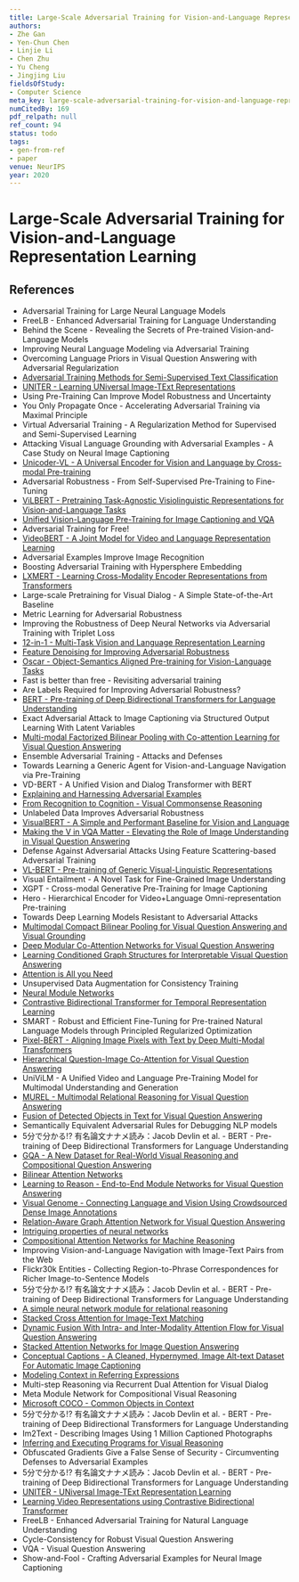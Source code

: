 ```yaml
---
title: Large-Scale Adversarial Training for Vision-and-Language Representation Learning
authors:
- Zhe Gan
- Yen-Chun Chen
- Linjie Li
- Chen Zhu
- Yu Cheng
- Jingjing Liu
fieldsOfStudy:
- Computer Science
meta_key: large-scale-adversarial-training-for-vision-and-language-representation-learning
numCitedBy: 169
pdf_relpath: null
ref_count: 94
status: todo
tags:
- gen-from-ref
- paper
venue: NeurIPS
year: 2020
---
```


# Large-Scale Adversarial Training for Vision-and-Language Representation Learning

## References

- Adversarial Training for Large Neural Language Models
- FreeLB - Enhanced Adversarial Training for Language Understanding
- Behind the Scene - Revealing the Secrets of Pre-trained Vision-and-Language Models
- Improving Neural Language Modeling via Adversarial Training
- Overcoming Language Priors in Visual Question Answering with Adversarial Regularization
- [Adversarial Training Methods for Semi-Supervised Text Classification](./adversarial-training-methods-for-semi-supervised-text-classification.md)
- [UNITER - Learning UNiversal Image-TExt Representations](./uniter-learning-universal-image-text-representations.md)
- Using Pre-Training Can Improve Model Robustness and Uncertainty
- You Only Propagate Once - Accelerating Adversarial Training via Maximal Principle
- Virtual Adversarial Training - A Regularization Method for Supervised and Semi-Supervised Learning
- Attacking Visual Language Grounding with Adversarial Examples - A Case Study on Neural Image Captioning
- [Unicoder-VL - A Universal Encoder for Vision and Language by Cross-modal Pre-training](./unicoder-vl-a-universal-encoder-for-vision-and-language-by-cross-modal-pre-training.md)
- Adversarial Robustness - From Self-Supervised Pre-Training to Fine-Tuning
- [ViLBERT - Pretraining Task-Agnostic Visiolinguistic Representations for Vision-and-Language Tasks](./vilbert-pretraining-task-agnostic-visiolinguistic-representations-for-vision-and-language-tasks.md)
- [Unified Vision-Language Pre-Training for Image Captioning and VQA](./unified-vision-language-pre-training-for-image-captioning-and-vqa.md)
- Adversarial Training for Free!
- [VideoBERT - A Joint Model for Video and Language Representation Learning](./videobert-a-joint-model-for-video-and-language-representation-learning.md)
- Adversarial Examples Improve Image Recognition
- Boosting Adversarial Training with Hypersphere Embedding
- [LXMERT - Learning Cross-Modality Encoder Representations from Transformers](./lxmert-learning-cross-modality-encoder-representations-from-transformers.md)
- Large-scale Pretraining for Visual Dialog - A Simple State-of-the-Art Baseline
- Metric Learning for Adversarial Robustness
- Improving the Robustness of Deep Neural Networks via Adversarial Training with Triplet Loss
- [12-in-1 - Multi-Task Vision and Language Representation Learning](./12-in-1-multi-task-vision-and-language-representation-learning.md)
- [Feature Denoising for Improving Adversarial Robustness](./feature-denoising-for-improving-adversarial-robustness.md)
- [Oscar - Object-Semantics Aligned Pre-training for Vision-Language Tasks](./oscar-object-semantics-aligned-pre-training-for-vision-language-tasks.md)
- Fast is better than free - Revisiting adversarial training
- Are Labels Required for Improving Adversarial Robustness?
- [BERT - Pre-training of Deep Bidirectional Transformers for Language Understanding](./bert-pre-training-of-deep-bidirectional-transformers-for-language-understanding.md)
- Exact Adversarial Attack to Image Captioning via Structured Output Learning With Latent Variables
- [Multi-modal Factorized Bilinear Pooling with Co-attention Learning for Visual Question Answering](./multi-modal-factorized-bilinear-pooling-with-co-attention-learning-for-visual-question-answering.md)
- Ensemble Adversarial Training - Attacks and Defenses
- Towards Learning a Generic Agent for Vision-and-Language Navigation via Pre-Training
- VD-BERT - A Unified Vision and Dialog Transformer with BERT
- [Explaining and Harnessing Adversarial Examples](./explaining-and-harnessing-adversarial-examples.md)
- [From Recognition to Cognition - Visual Commonsense Reasoning](./from-recognition-to-cognition-visual-commonsense-reasoning.md)
- Unlabeled Data Improves Adversarial Robustness
- [VisualBERT - A Simple and Performant Baseline for Vision and Language](./visualbert-a-simple-and-performant-baseline-for-vision-and-language.md)
- [Making the V in VQA Matter - Elevating the Role of Image Understanding in Visual Question Answering](./making-the-v-in-vqa-matter-elevating-the-role-of-image-understanding-in-visual-question-answering.md)
- Defense Against Adversarial Attacks Using Feature Scattering-based Adversarial Training
- [VL-BERT - Pre-training of Generic Visual-Linguistic Representations](./vl-bert-pre-training-of-generic-visual-linguistic-representations.md)
- Visual Entailment - A Novel Task for Fine-Grained Image Understanding
- XGPT - Cross-modal Generative Pre-Training for Image Captioning
- Hero - Hierarchical Encoder for Video+Language Omni-representation Pre-training
- Towards Deep Learning Models Resistant to Adversarial Attacks
- [Multimodal Compact Bilinear Pooling for Visual Question Answering and Visual Grounding](./multimodal-compact-bilinear-pooling-for-visual-question-answering-and-visual-grounding.md)
- [Deep Modular Co-Attention Networks for Visual Question Answering](./deep-modular-co-attention-networks-for-visual-question-answering.md)
- [Learning Conditioned Graph Structures for Interpretable Visual Question Answering](./learning-conditioned-graph-structures-for-interpretable-visual-question-answering.md)
- [Attention is All you Need](./attention-is-all-you-need.md)
- Unsupervised Data Augmentation for Consistency Training
- [Neural Module Networks](./neural-module-networks.md)
- [Contrastive Bidirectional Transformer for Temporal Representation Learning](./contrastive-bidirectional-transformer-for-temporal-representation-learning.md)
- SMART - Robust and Efficient Fine-Tuning for Pre-trained Natural Language Models through Principled Regularized Optimization
- [Pixel-BERT - Aligning Image Pixels with Text by Deep Multi-Modal Transformers](./pixel-bert-aligning-image-pixels-with-text-by-deep-multi-modal-transformers.md)
- [Hierarchical Question-Image Co-Attention for Visual Question Answering](./hierarchical-question-image-co-attention-for-visual-question-answering.md)
- UniViLM - A Unified Video and Language Pre-Training Model for Multimodal Understanding and Generation
- [MUREL - Multimodal Relational Reasoning for Visual Question Answering](./murel-multimodal-relational-reasoning-for-visual-question-answering.md)
- [Fusion of Detected Objects in Text for Visual Question Answering](./fusion-of-detected-objects-in-text-for-visual-question-answering.md)
- Semantically Equivalent Adversarial Rules for Debugging NLP models
- 5分で分かる!? 有名論文ナナメ読み：Jacob Devlin et al. - BERT - Pre-training of Deep Bidirectional Transformers for Language Understanding
- [GQA - A New Dataset for Real-World Visual Reasoning and Compositional Question Answering](./gqa-a-new-dataset-for-real-world-visual-reasoning-and-compositional-question-answering.md)
- [Bilinear Attention Networks](./bilinear-attention-networks.md)
- [Learning to Reason - End-to-End Module Networks for Visual Question Answering](./learning-to-reason-end-to-end-module-networks-for-visual-question-answering.md)
- [Visual Genome - Connecting Language and Vision Using Crowdsourced Dense Image Annotations](./visual-genome-connecting-language-and-vision-using-crowdsourced-dense-image-annotations.md)
- [Relation-Aware Graph Attention Network for Visual Question Answering](./relation-aware-graph-attention-network-for-visual-question-answering.md)
- [Intriguing properties of neural networks](./intriguing-properties-of-neural-networks.md)
- [Compositional Attention Networks for Machine Reasoning](./compositional-attention-networks-for-machine-reasoning.md)
- Improving Vision-and-Language Navigation with Image-Text Pairs from the Web
- Flickr30k Entities - Collecting Region-to-Phrase Correspondences for Richer Image-to-Sentence Models
- 5分で分かる!? 有名論文ナナメ読み：Jacob Devlin et al. - BERT - Pre-training of Deep Bidirectional Transformers for Language Understanding
- [A simple neural network module for relational reasoning](./a-simple-neural-network-module-for-relational-reasoning.md)
- [Stacked Cross Attention for Image-Text Matching](./stacked-cross-attention-for-image-text-matching.md)
- [Dynamic Fusion With Intra- and Inter-Modality Attention Flow for Visual Question Answering](./dynamic-fusion-with-intra-and-inter-modality-attention-flow-for-visual-question-answering.md)
- [Stacked Attention Networks for Image Question Answering](./stacked-attention-networks-for-image-question-answering.md)
- [Conceptual Captions - A Cleaned, Hypernymed, Image Alt-text Dataset For Automatic Image Captioning](./conceptual-captions-a-cleaned-hypernymed-image-alt-text-dataset-for-automatic-image-captioning.md)
- [Modeling Context in Referring Expressions](./modeling-context-in-referring-expressions.md)
- Multi-step Reasoning via Recurrent Dual Attention for Visual Dialog
- Meta Module Network for Compositional Visual Reasoning
- [Microsoft COCO - Common Objects in Context](./microsoft-coco-common-objects-in-context.md)
- 5分で分かる!? 有名論文ナナメ読み：Jacob Devlin et al. - BERT - Pre-training of Deep Bidirectional Transformers for Language Understanding
- Im2Text - Describing Images Using 1 Million Captioned Photographs
- [Inferring and Executing Programs for Visual Reasoning](./inferring-and-executing-programs-for-visual-reasoning.md)
- Obfuscated Gradients Give a False Sense of Security - Circumventing Defenses to Adversarial Examples
- 5分で分かる!? 有名論文ナナメ読み：Jacob Devlin et al. - BERT - Pre-training of Deep Bidirectional Transformers for Language Understanding
- [UNITER - UNiversal Image-TExt Representation Learning](./uniter-universal-image-text-representation-learning.md)
- [Learning Video Representations using Contrastive Bidirectional Transformer](./learning-video-representations-using-contrastive-bidirectional-transformer.md)
- FreeLB - Enhanced Adversarial Training for Natural Language Understanding
- Cycle-Consistency for Robust Visual Question Answering
- VQA - Visual Question Answering
- Show-and-Fool - Crafting Adversarial Examples for Neural Image Captioning
